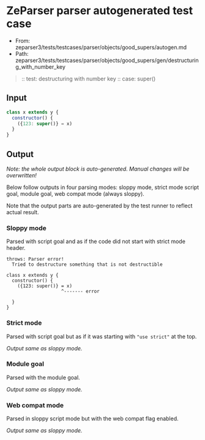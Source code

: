 # ZeParser parser autogenerated test case

- From: zeparser3/tests/testcases/parser/objects/good_supers/autogen.md
- Path: zeparser3/tests/testcases/parser/objects/good_supers/gen/destructuring_with_number_key

> :: test: destructuring with number key
> :: case: super()

## Input


`````js
class x extends y {
  constructor() {
    ({123: super()} = x)
  }
}
`````

## Output

_Note: the whole output block is auto-generated. Manual changes will be overwritten!_

Below follow outputs in four parsing modes: sloppy mode, strict mode script goal, module goal, web compat mode (always sloppy).

Note that the output parts are auto-generated by the test runner to reflect actual result.

### Sloppy mode

Parsed with script goal and as if the code did not start with strict mode header.

`````
throws: Parser error!
  Tried to destructure something that is not destructible

class x extends y {
  constructor() {
    ({123: super()} = x)
                    ^------- error

  }
}
`````

### Strict mode

Parsed with script goal but as if it was starting with `"use strict"` at the top.

_Output same as sloppy mode._

### Module goal

Parsed with the module goal.

_Output same as sloppy mode._

### Web compat mode

Parsed in sloppy script mode but with the web compat flag enabled.

_Output same as sloppy mode._
